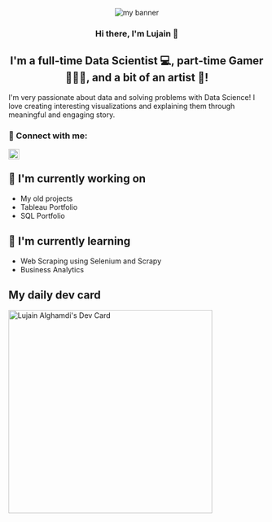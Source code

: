 <p align="center">
<img src ="https://user-images.githubusercontent.com/93212777/209728151-c1285ead-6bd5-48c1-b459-1845070ef609.png" alt="my banner">
 </p>
<h3 align="center">
Hi there, I'm Lujain 👋
</h3>
<h2 align="center">
I'm a full-time Data Scientist 💻, part-time Gamer 👩🏻‍💻, and a bit of an artist 🎨!
</h2> 

I'm very passionate about data and solving problems with Data Science! I love creating interesting visualizations and explaining them through meaningful and engaging story.

### 🤝 Connect with me: 
<a href="https://www.linkedin.com/in/lujain-alghamdi/"><img align="left" src="https://user-images.githubusercontent.com/93212777/209730788-9f66e0f4-a8e9-4743-bc26-8d1b299b3fbb.png" alt="Lujain | LinkedIn" width="21px"/></a>
</br>

## 🔭 I'm currently working on

- My old projects
- Tableau Portfolio
- SQL Portfolio

## 🌱 I'm currently learning

- Web Scraping using Selenium and Scrapy
- Business Analytics
<!--
**Jainlo/Jainlo** is a ✨ _special_ ✨ repository because its `README.md` (this file) appears on your GitHub profile.

Here are some ideas to get you started:

- 🔭 I’m currently working on ...
- 🌱 I’m currently learning ...
- 👯 I’m looking to collaborate on ...
- 🤔 I’m looking for help with ...
- 💬 Ask me about ...
- 📫 How to reach me: ...
- 😄 Pronouns: ...
- ⚡ Fun fact: ...
-->

## My daily dev card

<a href="https://app.daily.dev/jainlo"><img src="https://api.daily.dev/devcards/a78e676ba1da40b883a9d5b141cd64a8.png?r=z6m" width="400" alt="Lujain Alghamdi's Dev Card"/></a>
